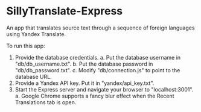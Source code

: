 # SillyTranslate-Express
An app that translates source text through a sequence of foreign languages using Yandex Translate.

To run this app:

1. Provide the database credentials.
    a. Put the database username in "db/db_username.txt".
    b. Put the database password in "db/db_password.txt".
    c. Modify "db/connection.js" to point to the database URL.
2. Provide a Yandex API key. Put it in "yandex/api_key.txt".
3. Start the Express server and navigate your browser to "localhost:3001".
    a. Google Chrome supports a fancy blur effect when the Recent Translations tab is open.
